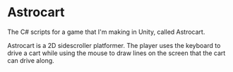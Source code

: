# Astrocart

The C# scripts for a game that I'm making in Unity, called Astrocart.

Astrocart is a 2D sidescroller platformer. The player uses the keyboard to drive a cart while using the mouse to draw lines on the screen that the cart can drive along.
